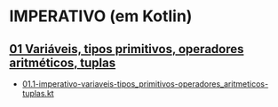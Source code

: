 
# IMPERATIVO (em Kotlin)

## [01 Variáveis, tipos primitivos, operadores aritméticos, tuplas](conceitos/01.1-imperativo-variaveis-tipos_primitivos-operadores_aritmeticos-tuplas.md)
- [01.1-imperativo-variaveis-tipos_primitivos-operadores_aritmeticos-tuplas.kt](exercicios/01.1-imperativo-variaveis-tipos_primitivos-operadores_aritmeticos-tuplas.kt)
